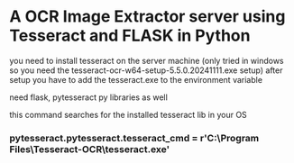 # A OCR Image Extractor server using Tesseract and FLASK in Python

you need to install tesseract on the server machine (only tried in windows so you need the tesseract-ocr-w64-setup-5.5.0.20241111.exe setup) 
after setup you have to add the tesseract.exe to the environment variable 

need flask, pytesseract py libraries as well


this command searches for the installed tesseract lib in your OS 


### pytesseract.pytesseract.tesseract_cmd = r'C:\Program Files\Tesseract-OCR\tesseract.exe'